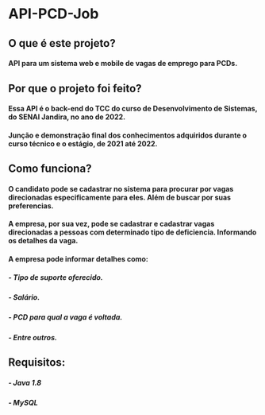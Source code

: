 # API-PCD-Job

##

## O que é este projeto?
#### API para um sistema web e mobile de vagas de emprego para PCDs.

## Por que o projeto foi feito?
#### Essa API é o back-end do TCC do curso de Desenvolvimento de Sistemas, do SENAI Jandira, no ano de 2022.
#### Junção e demonstração final dos conhecimentos adquiridos durante o curso técnico e o estágio, de 2021 até 2022.

## Como funciona?
#### O candidato pode se cadastrar no sistema para procurar por vagas direcionadas especificamente para eles. Além de buscar por suas preferencias.
#### A empresa, por sua vez, pode se cadastrar e cadastrar vagas direcionadas a pessoas com determinado tipo de deficiencia. Informando os detalhes da vaga.
#### A empresa pode informar detalhes como:
##### - Tipo de suporte oferecido.
##### - Salário.
##### - PCD para qual a vaga é voltada.
##### - Entre outros.

## Requisitos:
##### - Java 1.8
##### - MySQL


